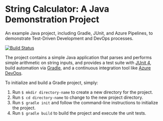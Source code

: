 # String Calculator: A Java Demonstration Project

An example Java project, including Gradle, JUnit, and Azure Pipelines, to demonstrate Test-Driven Development and DevOps processes.

[![Build Status](https://dev.azure.com/sfratt/string-calculator/_apis/build/status/sfratt.string-calculator?branchName=master)](https://dev.azure.com/sfratt/string-calculator/_build/latest?definitionId=4&branchName=master)

The project contains a simple Java application that parses and performs simple arithmetic on string inputs, and provides a test suite with [JUnit 4](https://junit.org/junit4/), build automation via [Gradle](https://gradle.org/), and a continuous integration tool like [Azure DevOps](https://azure.com/devops).

To initialize and build a Gradle project, simply:

1. Run `$ mkdir directory-name` to create a new directory for the project.
2. Run `$ cd directory-name` to change to the new project directory.
3. Run `$ gradle init` and follow the command-line instructions to initialize the project.
4. Run `$ gradle build` to build the project and execute the unit tests.
